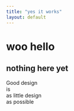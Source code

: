 ```yaml
---
title: "yes it works"
layout: default
---
```


# woo hello

## nothing here yet

<span class="text-change">Good design</span><br/>
<span class="change">is<br/>as little design<br/>as possible</span>
